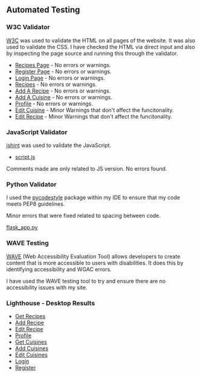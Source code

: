 ## Automated Testing

### W3C Validator

[W3C](https://validator.w3.org/) was used to validate the HTML on all pages of the website. It was also used to validate the CSS. I have checked the HTML via direct input and also by inspecting the page source and running this through the validator.

* [Recipes Page](https://validator.w3.org/nu/?doc=https%3A%2F%2Frecipe-journal-aavash-7fc97436a7e3.herokuapp.com%2F) - No errors or warnings.
* [Register Page](https://validator.w3.org/nu/?doc=https%3A%2F%2Frecipe-journal-aavash-7fc97436a7e3.herokuapp.com%2Fregister) - No errors or warnings.
* [Login Page](https://validator.w3.org/nu/?doc=https%3A%2F%2Frecipe-journal-aavash-7fc97436a7e3.herokuapp.com%2Flogin) - No errors or warnings.
* [Recipes](https://validator.w3.org/nu/?doc=https%3A%2F%2Frecipe-journal-aavash-7fc97436a7e3.herokuapp.com%2Fget_recipes) - No errors or warnings.
* [Add A Recipe](https://validator.w3.org/nu/?doc=https%3A%2F%2Frecipe-journal-aavash-7fc97436a7e3.herokuapp.com%2Fadd_recipe) - No errors or warnings.
* [Add A Cuisine](https://recipe-journal-aavash-7fc97436a7e3.herokuapp.com/get_cuisines) - No errors or warnings.
* [Profile](https://validator.w3.org/nu/?doc=https%3A%2F%2Frecipe-journal-aavash-7fc97436a7e3.herokuapp.com%2Fprofile%2Fadmin) - No errors or warnings.
* [Edit Cuisine](https://validator.w3.org/nu/?doc=https%3A%2F%2Frecipe-journal-aavash-7fc97436a7e3.herokuapp.com%2Fedit_cuisine%2F64d3c3568e713ddc22e1fe5e) - Minor Warnings that don't affect the funcitonality.
* [Edit Recipe](https://validator.w3.org/nu/?doc=https%3A%2F%2Frecipe-journal-aavash-7fc97436a7e3.herokuapp.com%2Fedit_recipe%2F64d35365e202d0bc73612233) - Minor Warnings that don't affect the funcitonality.

### JavaScript Validator

[jshint](https://jshint.com/) was used to validate the JavaScript.
 * [script.js](documentation/jshint.png)

Comments made are only related to JS version. No errors found.

### Python Validator

I used the [pycodestyle](https://pypi.org/project/pycodestyle/) package within my IDE to ensure that my code meets PEP8 guidelines.

Minor errors that were fixed related to spacing between code.

[flask_app.py](documentation/pythontest.png)

### WAVE Testing

[WAVE](http://wave.webaim.org/) (Web Accessibility Evaluation Tool) allows developers to create content that is more accessible to users with disabilities. It does this by identifying accessibility and WGAC errors.

I have used the WAVE testing tool to try and ensure there are no accessibility issues with my site.

### Lighthouse - Desktop Results

- [Get Recipes](documentation/get_recipes.png)
- [Add Recipe](documentation/add_recipe.png)
- [Edit Recipe](documentation/edit_recipe.png)
- [Profile](documentation/get_recipes.png)
- [Get Cuisines](documentation/get_cuisines.png)
- [Add Cuisines](documentation/add_cuisine.png)
- [Edit Cuisines](documentation/edit_cuisine.png)
- [Login](documentation/login.png)
- [Register](documentation/register.png)
